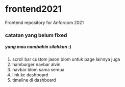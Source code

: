 # frontend2021
Frontend repository for Anforcom 2021 

### catatan yang belum fixed
##### yang mau nambahin silahkan :)
1. scroll bar custom jason blom untuk page lainnya juga
2. hamburger navbar alvin
3. navbar blom sama semua
4. link ke dashboard
5. timeline di dashboard
